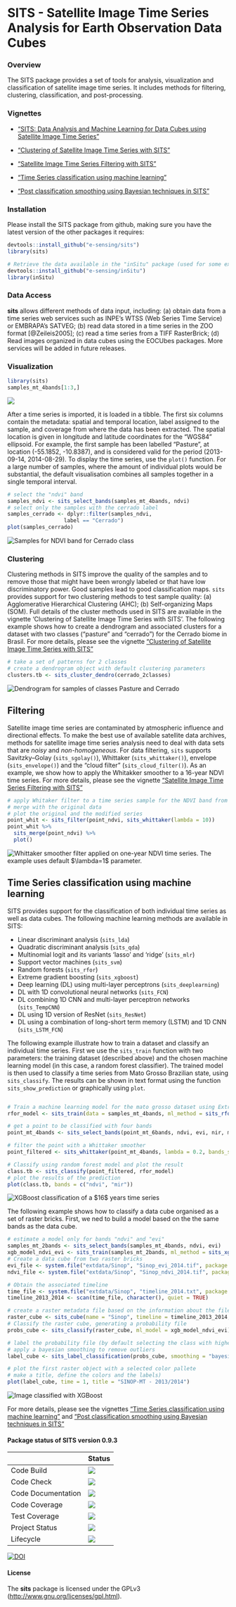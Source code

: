SITS - Satellite Image Time Series Analysis for Earth Observation Data
Cubes
================

### Overview

The SITS package provides a set of tools for analysis, visualization and
classification of satellite image time series. It includes methods for
filtering, clustering, classification, and post-processing.

### Vignettes

  - [“SITS: Data Analysis and Machine Learning for Data Cubes using
    Satellite Image Time
    Series”](https://github.com/e-sensing/sits-docs/blob/master/vignettes/sits.pdf)

  - [“Clustering of Satellite Image Time Series with
    SITS”](https://github.com/e-sensing/sits-docs/blob/master/vignettes/clustering.pdf)

  - [“Satellite Image Time Series Filtering with
    SITS”](https://github.com/e-sensing/sits-docs/blob/master/vignettes/filtering.pdf)

  - [“Time Series classification using machine
    learning”](https://github.com/e-sensing/sits-docs/blob/master/vignettes/machine_learning.pdf)

  - [“Post classification smoothing using Bayesian techniques in
    SITS”](https://github.com/e-sensing/sits-docs/blob/master/vignettes/smoothing.pdf)

### Installation

Please install the SITS package from github, making sure you have the
latest version of the other packages it requires:

``` r
devtools::install_github("e-sensing/sits")
library(sits)

# Retrieve the data available in the "inSitu" package (used for some examples)
devtools::install_github("e-sensing/inSitu")
library(inSitu)
```

### Data Access

**sits** allows different methods of data input, including: (a) obtain
data from a time series web services such as INPE’s WTSS (Web Series
Time Service) or EMBRAPA’s SATVEG; (b) read data stored in a time series
in the ZOO format \[@Zeileis2005\]; (c) read a time series from a TIFF
RasterBrick; (d) Read images organized in data cubes using the EOCUbes
packages. More services will be added in future releases.

### Visualization

``` r
library(sits)
samples_mt_4bands[1:3,]
```

![](./inst/extdata/markdown/figures/samples_mt_4bands.png)<!-- -->

After a time series is imported, it is loaded in a tibble. The first six
columns contain the metadata: spatial and temporal location, label
assigned to the sample, and coverage from where the data has been
extracted. The spatial location is given in longitude and latitude
coordinates for the “WGS84” ellipsoid. For example, the first sample has
been labelled “Pasture”, at location (-55.1852, -10.8387), and is
considered valid for the period (2013-09-14, 2014-08-29). To display the
time series, use the `plot()` function. For a large number of samples,
where the amount of individual plots would be substantial, the default
visualisation combines all samples together in a single temporal
interval.

``` r
# select the "ndvi" band
samples_ndvi <- sits_select_bands(samples_mt_4bands, ndvi)
# select only the samples with the cerrado label
samples_cerrado <- dplyr::filter(samples_ndvi, 
                  label == "Cerrado")
plot(samples_cerrado)
```

<img src="./inst/extdata/markdown/figures/samples_cerrado.png" title="Samples for NDVI band for Cerrado class" alt="Samples for NDVI band for Cerrado class" style="display: block; margin: auto;" />

### Clustering

Clustering methods in SITS improve the quality of the samples and to
remove those that might have been wrongly labeled or that have low
discriminatory power. Good samples lead to good classification maps.
`sits` provides support for two clustering methods to test sample
quality: (a) Agglomerative Hierarchical Clustering (AHC); (b)
Self-organizing Maps (SOM). Full details of the cluster methods used in
SITS are available in the vignette ‘Clustering of Satellite Image Time
Series with SITS’. The following example shows how to create a
dendrogram and associated clusters for a dataset with two classes
(“pasture” and “cerrado”) for the Cerrado biome in Brasil. For more
details, please see the vignette [“Clustering of Satellite Image Time
Series with
SITS”](https://github.com/e-sensing/sits-docs/blob/master/vignettes/clustering.pdf)

``` r
# take a set of patterns for 2 classes
# create a dendrogram object with default clustering parameters
clusters.tb <- sits_cluster_dendro(cerrado_2classes)
```

<img src="./inst/extdata/markdown/figures/cluster_dendro.png" title="Dendrogram for samples of classes Pasture and Cerrado" alt="Dendrogram for samples of classes Pasture and Cerrado" style="display: block; margin: auto;" />

## Filtering

Satellite image time series are contaminated by atmospheric influence
and directional effects. To make the best use of available satellite
data archives, methods for satellite image time series analysis need to
deal with data sets that are *noisy* and *non-homogeneous*. For data
filtering, `sits` supports Savitzky–Golay (`sits_sgolay()`), Whittaker
(`sits_whittaker()`), envelope (`sits_envelope()`) and the “cloud
filter” (`sits_cloud_filter()`). As an example, we show how to apply
the Whitakker smoother to a 16-year NDVI time series. For more details,
please see the vignette [“Satellite Image Time Series Filtering with
SITS”](https://github.com/e-sensing/sits-docs/blob/master/vignettes/filtering.pdf)

``` r
# apply Whitaker filter to a time series sample for the NDVI band from 2000 to 2016
# merge with the original data
# plot the original and the modified series
point_whit <- sits_filter(point_ndvi, sits_whittaker(lambda = 10))
point_whit %>% 
  sits_merge(point_ndvi) %>% 
  plot()
```

<img src="./inst/extdata/markdown/figures/whit.png" title="Whittaker smoother filter applied on one-year NDVI time series. The example uses default $\lambda=1$ parameter." alt="Whittaker smoother filter applied on one-year NDVI time series. The example uses default $\lambda=1$ parameter." style="display: block; margin: auto;" />

## Time Series classification using machine learning

SITS provides support for the classification of both individual time
series as well as data cubes. The following machine learning methods are
available in SITS:

  - Linear discriminant analysis (`sits_lda`)
  - Quadratic discriminant analysis (`sits_qda`)
  - Multinomial logit and its variants ‘lasso’ and ‘ridge’ (`sits_mlr`)
  - Support vector machines (`sits_svm`)
  - Random forests (`sits_rfor`)
  - Extreme gradient boosting (`sits_xgboost`)
  - Deep learning (DL) using multi-layer perceptrons
    (`sits_deeplearning`)
  - DL with 1D convolutional neural networks (`sits_FCN`)
  - DL combining 1D CNN and multi-layer perceptron networks
    (`sits_TempCNN`)
  - DL using 1D version of ResNet (`sits_ResNet`)
  - DL using a combination of long-short term memory (LSTM) and 1D CNN
    (`sits_LSTM_FCN`)

The following example illustrate how to train a dataset and classify an
individual time series. First we use the `sits_train` function with two
parameters: the training dataset (described above) and the chosen
machine learning model (in this case, a random forest classifier). The
trained model is then used to classify a time series from Mato Grosso
Brazilian state, using `sits_classify`. The results can be shown in text
format using the function `sits_show_prediction` or graphically using
`plot`.

``` r

# Train a machine learning model for the mato grosso dataset using Extreme Gradient Boosting
rfor_model <- sits_train(data = samples_mt_4bands, ml_method = sits_rfor(num_trees = 500))

# get a point to be classified with four bands
point_mt_4bands <- sits_select_bands(point_mt_6bands, ndvi, evi, nir, mir)

# filter the point with a Whittaker smoother
point_filtered <- sits_whittaker(point_mt_4bands, lambda = 0.2, bands_suffix = "") 

# Classify using random forest model and plot the result
class.tb <- sits_classify(point_filtered, rfor_model)
# plot the results of the prediction
plot(class.tb, bands = c("ndvi", "mir"))
```

<img src="./inst/extdata/markdown/figures/point_mt_classified_rfor.png" title="XGBoost classification of a $16$ years time series" alt="XGBoost classification of a $16$ years time series" style="display: block; margin: auto;" />

The following example shows how to classify a data cube organised as a
set of raster bricks. First, we ned to build a model based on the the
same bands as the data cube.

``` r
# estimate a model only for bands "ndvi" and "evi"
samples_mt_2bands <- sits_select_bands(samples_mt_4bands, ndvi, evi)
xgb_model_ndvi_evi <- sits_train(samples_mt_2bands, ml_method = sits_xgboost())
# Create a data cube from two raster bricks
evi_file <- system.file("extdata/Sinop", "Sinop_evi_2014.tif", package = "inSitu")
ndvi_file <- system.file("extdata/Sinop", "Sinop_ndvi_2014.tif", package = "inSitu")

# Obtain the associated timeline
time_file <- system.file("extdata/Sinop", "timeline_2014.txt", package = "inSitu")
timeline_2013_2014 <- scan(time_file, character(), quiet = TRUE)

# create a raster metadata file based on the information about the files
raster_cube <- sits_cube(name = "Sinop", timeline = timeline_2013_2014, bands = c("ndvi", "evi"), files = c(ndvi_file, evi_file))
# Classify the raster cube, generating a probability file
probs_cube <- sits_classify(raster_cube, ml_model = xgb_model_ndvi_evi)

# label the probability file (by default selecting the class with higher probability)
# apply a bayesian smoothing to remove outliers
label_cube <- sits_label_classification(probs_cube, smoothing = "bayesian")

# plot the first raster object with a selected color pallete
# make a title, define the colors and the labels)
plot(label_cube, time = 1, title = "SINOP-MT - 2013/2014")
```

<img src="./inst/extdata/markdown/figures/sinop_bayes.png" title="Image classified with XGBoost" alt="Image classified with XGBoost" style="display: block; margin: auto;" />

For more details, please see the vignettes [“Time Series classification
using machine
learning”](https://github.com/e-sensing/sits-docs/blob/master/vignettes/machine_learning.pdf)
and [“Post classification smoothing using Bayesian techniques in
SITS”](https://github.com/e-sensing/sits-docs/blob/master/vignettes/smoothing.pdf)

#### Package status of SITS version 0.9.3

|                    | Status                                                                                                                                                                                      |
| ------------------ | ------------------------------------------------------------------------------------------------------------------------------------------------------------------------------------------- |
| Code Build         | [<img src="http://www.dpi.inpe.br/jenkins/buildStatus/icon?job=sits-build-ubuntu-16.04">](http://www.dpi.inpe.br/jenkins/job/sits-build-ubuntu-16.04/lastBuild/consoleFull)                 |
| Code Check         | [<img src="http://www.dpi.inpe.br/jenkins/buildStatus/icon?job=sits-check-ubuntu-16.04">](http://www.dpi.inpe.br/jenkins/job/sits-check-ubuntu-16.04/lastBuild/consoleFull)                 |
| Code Documentation | [<img src="http://www.dpi.inpe.br/jenkins/buildStatus/icon?job=sits-documentation-ubuntu-16.04">](http://www.dpi.inpe.br/jenkins/job/sits-documentation-ubuntu-16.04/lastBuild/consoleFull) |
| Code Coverage      | [<img src="http://www.dpi.inpe.br/jenkins/buildStatus/icon?job=sits-covr-ubuntu-16.04">](http://www.dpi.inpe.br/jenkins/job/sits-covr-ubuntu-16.04/lastBuild/consoleFull)                   |
| Test Coverage      | [<img src="http://codecov.io/github/e-sensing/sits/coverage.svg?branch=master">](https://codecov.io/github/e-sensing/sits?branch=master)                                                    |
| Project Status     | [<img src="http://www.repostatus.org/badges/latest/active.svg">](https://www.tidyverse.org/lifecycle/#maturing)                                                                             |
| Lifecycle          | [<img src="https://img.shields.io/badge/lifecycle-maturing-blue.svg">](https://www.tidyverse.org/lifecycle/#maturing)                                                                       |

[![DOI](https://zenodo.org/badge/98539507.svg)](https://zenodo.org/badge/latestdoi/98539507)

#### License

The **sits** package is licensed under the GPLv3
(<http://www.gnu.org/licenses/gpl.html>).
